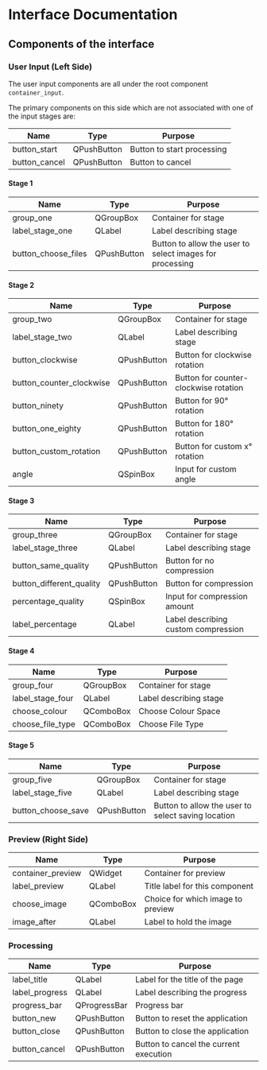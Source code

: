 # Interface Documentation

## Components of the interface

### User Input (Left Side)

The user input components are all under the root component `container_input`.

The primary components on this side which are not associated with one of the input stages are:

| Name | Type | Purpose |
| ------ | ------ | -------- |
| button_start | QPushButton | Button to start processing |
| button_cancel | QPushButton | Button to cancel |

#### Stage 1

| Name | Type | Purpose |
| ------ | ------ | -------- |
| group_one | QGroupBox | Container for stage |
| label_stage_one | QLabel | Label describing stage |
| button_choose_files | QPushButton | Button to allow the user to select images for processing |

#### Stage 2

| Name | Type | Purpose |
| ------ | ------ | -------- |
| group_two | QGroupBox | Container for stage |
| label_stage_two | QLabel | Label describing stage |
| button_clockwise | QPushButton | Button for clockwise rotation |
| button_counter_clockwise | QPushButton | Button for counter-clockwise rotation |
| button_ninety | QPushButton | Button for 90° rotation |
| button_one_eighty | QPushButton | Button for 180° rotation |
| button_custom_rotation | QPushButton | Button for custom x° rotation |
| angle | QSpinBox | Input for custom angle |


#### Stage 3

| Name | Type | Purpose |
| ------ | ------ | -------- |
| group_three | QGroupBox | Container for stage |
| label_stage_three | QLabel | Label describing stage |
| button_same_quality | QPushButton | Button for no compression |
| button_different_quality | QPushButton | Button for compression |
| percentage_quality | QSpinBox | Input for compression amount |
| label_percentage | QLabel | Label describing custom compression |

#### Stage 4

| Name | Type | Purpose |
| ------ | ------ | -------- |
| group_four | QGroupBox | Container for stage |
| label_stage_four | QLabel | Label describing stage |
| choose_colour | QComboBox | Choose Colour Space |
| choose_file_type | QComboBox | Choose File Type |

#### Stage 5

| Name | Type | Purpose |
| ------ | ------ | -------- |
| group_five | QGroupBox | Container for stage |
| label_stage_five | QLabel | Label describing stage |
| button_choose_save | QPushButton | Button to allow the user to select saving location |

### Preview (Right Side)

| Name | Type | Purpose |
| ------ | ------ | -------- |
| container_preview | QWidget | Container for preview |
| label_preview | QLabel | Title label for this component |
| choose_image | QComboBox | Choice for which image to preview |
| image_after | QLabel | Label to hold the image |

### Processing

| Name | Type | Purpose |
| ------ | ------ | -------- |
| label_title | QLabel | Label for the title of the page |
| label_progress | QLabel | Label describing the progress |
| progress_bar | QProgressBar | Progress bar  |
| button_new | QPushButton | Button to reset the application  |
| button_close | QPushButton | Button to close the application |
| button_cancel | QPushButton | Button to cancel the current execution |
